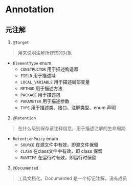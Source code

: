 # Annotation

## 元注解
1. `@Target`
  
  > 用来说明注解所修饰的对象

  - `ElementType` enum
    - `CONSTRUCTOR` 用于描述构造器
    - `FIELD` 用于描述域
    - `LOCAL_VARIABLE` 用于描述局部变量
    - `METHOD` 用于描述方法
    - `PACKAGE` 用于描述包
    - `PARAMETER` 用于描述参数
    - `TYPE` 用于描述类、接口、注解类型、enum 声明

2. `@Retention`

  > 在什么级别保存该注释信息，用于描述注解的生命周期
  
  - `RetentionPoicy` enum
    - `SOURCE` 在源文件中有效，即源文件保留
    - `CLASS` 在class文件中有效，即 class 保留
    - `RUNTIME` 在运行时有效，即运行时保留

3. `@Documented`

  > 工具文档化。Documented 是一个标记注解，没有成员